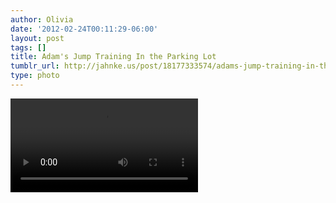 ```yaml
---
author: Olivia
date: '2012-02-24T00:11:29-06:00'
layout: post
tags: []
title: Adam's Jump Training In the Parking Lot
tumblr_url: http://jahnke.us/post/18177333574/adams-jump-training-in-the-parking-lot
type: photo
---
```


<video controls src="/media/tumblr_lzvvv5wn7u1qga9s2_r1.mov"></video>
